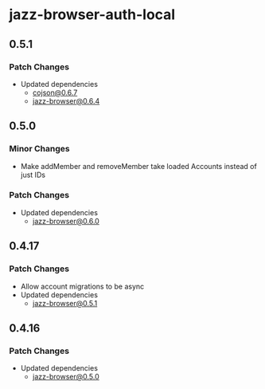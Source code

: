 # jazz-browser-auth-local

## 0.5.1

### Patch Changes

- Updated dependencies
  - cojson@0.6.7
  - jazz-browser@0.6.4

## 0.5.0

### Minor Changes

- Make addMember and removeMember take loaded Accounts instead of just IDs

### Patch Changes

- Updated dependencies
  - jazz-browser@0.6.0

## 0.4.17

### Patch Changes

- Allow account migrations to be async
- Updated dependencies
  - jazz-browser@0.5.1

## 0.4.16

### Patch Changes

- Updated dependencies
  - jazz-browser@0.5.0
